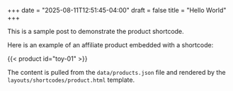 ﻿+++
date = "2025-08-11T12:51:45-04:00"
draft = false
title = "Hello World"
+++

This is a sample post to demonstrate the product shortcode.

Here is an example of an affiliate product embedded with a shortcode:

{{< product id="toy-01" >}}

The content is pulled from the `data/products.json` file and rendered by the `layouts/shortcodes/product.html` template.
